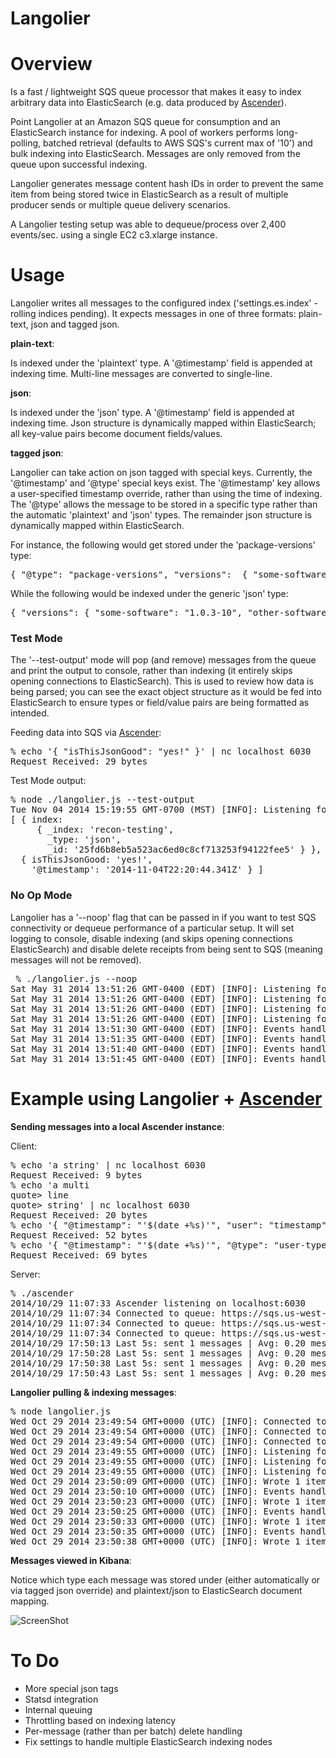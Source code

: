 Langolier
========

# Overview

Is a fast / lightweight SQS queue processor that makes it easy to index arbitrary data into ElasticSearch (e.g. data produced by [Ascender](https://github.com/jamiealquiza/ascender)).

Point Langolier at an Amazon SQS queue for consumption and an ElasticSearch instance for indexing. A pool of workers performs long-polling, batched retrieval (defaults to AWS SQS's current max of '10') and bulk indexing into ElasticSearch. Messages are only removed from the queue upon successful indexing.

Langolier generates message content hash IDs in order to prevent the same item from being stored twice in ElasticSearch as a result of multiple producer sends or multiple queue delivery scenarios.

A Langolier testing setup was able to dequeue/process over 2,400 events/sec. using a single EC2 c3.xlarge instance.

# Usage

Langolier writes all messages to the configured index ('settings.es.index' - rolling indices pending). It expects messages in one of three formats: plain-text, json and tagged json.

**plain-text**:

Is indexed under the 'plaintext' type. A '@timestamp' field is appended at indexing time. Multi-line messages are converted to single-line.

**json**:

Is indexed under the 'json' type. A '@timestamp' field is appended at indexing time. Json structure is dynamically mapped within ElasticSearch; all key-value pairs become document fields/values.

**tagged json**:

Langolier can take action on json tagged with special keys. Currently, the '@timestamp' and '@type' special keys exist. The '@timestamp' key allows a user-specified timestamp override, rather than using the time of indexing. The '@type' allows the message to be stored in a specific type rather than the automatic 'plaintext' and 'json' types. The remainder json structure is dynamically mapped within ElasticSearch.

For instance, the following would get stored under the 'package-versions' type:
<pre>
{ "@type": "package-versions", "versions":  { "some-software": "1.0.3-10", "other-software": "2.0.1-0" } }
</pre>

While the following would be indexed under the generic 'json' type:
<pre>
{ "versions": { "some-software": "1.0.3-10", "other-software": "2.0.1-0" } }
</pre>

### Test Mode

The '--test-output' mode will pop (and remove) messages from the queue and print the output to console, rather than indexing (it entirely skips opening connections to ElasticSearch). This is used to review how data is being parsed; you can see the exact object structure as it would be fed into ElasticSearch to ensure types or field/value pairs are being formatted as intended.

Feeding data into SQS via [Ascender](https://github.com/jamiealquiza/ascender):
<pre>
% echo '{ "isThisJsonGood": "yes!" }' | nc localhost 6030
Request Received: 29 bytes
</pre>

Test Mode output:
<pre>
% node ./langolier.js --test-output                            
Tue Nov 04 2014 15:19:55 GMT-0700 (MST) [INFO]: Listening for events on ttps://sqs.us-west-2.amazonaws.com/xxx/langolier
[ { index: 
     { _index: 'recon-testing',
       _type: 'json',
       _id: '25fd6b8eb5a523ac6ed0c8cf713253f94122fee5' } },
  { isThisJsonGood: 'yes!',
    '@timestamp': '2014-11-04T22:20:44.341Z' } ]
</pre>


### No Op Mode

Langolier has a '--noop' flag that can be passed in if you want to test SQS connectivity or dequeue performance of a particular setup. It will set logging to console, disable indexing (and skips opening connections ElasticSearch) and disable delete receipts from being sent to SQS (meaning messages will not be removed).

<pre>
 % ./langolier.js --noop
Sat May 31 2014 13:51:26 GMT-0400 (EDT) [INFO]: Listening for events on https://sqs.us-west-2.amazonaws.com/xxx/langolier
Sat May 31 2014 13:51:26 GMT-0400 (EDT) [INFO]: Listening for events on https://sqs.us-west-2.amazonaws.com/xxx/langolier
Sat May 31 2014 13:51:26 GMT-0400 (EDT) [INFO]: Listening for events on https://sqs.us-west-2.amazonaws.com/xxx/langolier
Sat May 31 2014 13:51:26 GMT-0400 (EDT) [INFO]: Listening for events on https://sqs.us-west-2.amazonaws.com/xxx/langolier
Sat May 31 2014 13:51:30 GMT-0400 (EDT) [INFO]: Events handled, last 5s: 240
Sat May 31 2014 13:51:35 GMT-0400 (EDT) [INFO]: Events handled, last 5s: 370
Sat May 31 2014 13:51:40 GMT-0400 (EDT) [INFO]: Events handled, last 5s: 360
Sat May 31 2014 13:51:45 GMT-0400 (EDT) [INFO]: Events handled, last 5s: 360
</pre>

# Example using Langolier + [Ascender](https://github.com/jamiealquiza/ascender)

**Sending messages into a local Ascender instance**:

Client:
<pre>
% echo 'a string' | nc localhost 6030
Request Received: 9 bytes
% echo 'a multi                      
quote> line
quote> string' | nc localhost 6030
Request Received: 20 bytes
% echo '{ "@timestamp": "'$(date +%s)'", "user": "timestamp" }' | nc localhost 6030            
Request Received: 52 bytes
% echo '{ "@timestamp": "'$(date +%s)'", "@type": "user-type", "key": "value" }' | nc localhost 6030
Request Received: 69 bytes
</pre>

Server:
<pre>
% ./ascender
2014/10/29 11:07:33 Ascender listening on localhost:6030
2014/10/29 11:07:34 Connected to queue: https://sqs.us-west-2.amazonaws.com/000/langolier-testing
2014/10/29 11:07:34 Connected to queue: https://sqs.us-west-2.amazonaws.com/000/langolier-testing
2014/10/29 11:07:34 Connected to queue: https://sqs.us-west-2.amazonaws.com/000/langolier-testing
2014/10/29 17:50:13 Last 5s: sent 1 messages | Avg: 0.20 messages/sec. | Send queue length: 0
2014/10/29 17:50:28 Last 5s: sent 1 messages | Avg: 0.20 messages/sec. | Send queue length: 0
2014/10/29 17:50:38 Last 5s: sent 1 messages | Avg: 0.20 messages/sec. | Send queue length: 0
2014/10/29 17:50:43 Last 5s: sent 1 messages | Avg: 0.20 messages/sec. | Send queue length: 0
</pre>

**Langolier pulling & indexing messages**:
<pre>
% node langolier.js 
Wed Oct 29 2014 23:49:54 GMT+0000 (UTC) [INFO]: Connected to ElasticSearch on 10.0.1.10:9200
Wed Oct 29 2014 23:49:54 GMT+0000 (UTC) [INFO]: Connected to ElasticSearch on 10.0.1.10:9200
Wed Oct 29 2014 23:49:54 GMT+0000 (UTC) [INFO]: Connected to ElasticSearch on 10.0.1.10:9200
Wed Oct 29 2014 23:49:55 GMT+0000 (UTC) [INFO]: Listening for events on https://sqs.us-west-2.amazonaws.com/000/langolier-testing
Wed Oct 29 2014 23:49:55 GMT+0000 (UTC) [INFO]: Listening for events on https://sqs.us-west-2.amazonaws.com/000/langolier-testing
Wed Oct 29 2014 23:49:55 GMT+0000 (UTC) [INFO]: Listening for events on https://sqs.us-west-2.amazonaws.com/000/langolier-testing
Wed Oct 29 2014 23:50:09 GMT+0000 (UTC) [INFO]: Wrote 1 item(s) to index 'langolier-testing' in 320ms
Wed Oct 29 2014 23:50:10 GMT+0000 (UTC) [INFO]: Events handled, last 5s: 1
Wed Oct 29 2014 23:50:23 GMT+0000 (UTC) [INFO]: Wrote 1 item(s) to index 'langolier-testing' in 1ms
Wed Oct 29 2014 23:50:25 GMT+0000 (UTC) [INFO]: Events handled, last 5s: 1
Wed Oct 29 2014 23:50:33 GMT+0000 (UTC) [INFO]: Wrote 1 item(s) to index 'langolier-testing' in 6ms
Wed Oct 29 2014 23:50:35 GMT+0000 (UTC) [INFO]: Events handled, last 5s: 1
Wed Oct 29 2014 23:50:38 GMT+0000 (UTC) [INFO]: Wrote 1 item(s) to index 'langolier-testing' in 5ms
</pre>

**Messages viewed in Kibana**:

Notice which type each message was stored under (either automatically or via tagged json override) and plaintext/json to ElasticSearch document mapping.

![ScreenShot](http://us-east.manta.joyent.com/jalquiza/public/github/langolier-testing.png)

# To Do
+ More special json tags
+ Statsd integration
+ Internal queuing
+ Throttling based on indexing latency
+ Per-message (rather than per batch) delete handling
+ Fix settings to handle multiple ElasticSearch indexing nodes

